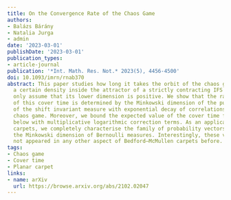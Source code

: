 ```yaml
---
title: On the Convergence Rate of the Chaos Game
authors:
- Balázs Bárány
- Natalia Jurga
- admin
date: '2023-03-01'
publishDate: '2023-03-01'
publication_types:
- article-journal
publication: '*Int. Math. Res. Not.* 2023(5), 4456-4500'
doi: 10.1093/imrn/rnab370
abstract: This paper studies how long it takes the orbit of the chaos game to reach
  a certain density inside the attractor of a strictly contracting IFS of which we
  only assume that its lower dimension is positive. We show that the rate of growth
  of this cover time is determined by the Minkowski dimension of the push-forward
  of the shift invariant measure with exponential decay of correlations driving the
  chaos game. Moreover, we bound the expected value of the cover time from above and
  below with multiplicative logarithmic correction terms. As an application, for Bedford–McMullen
  carpets, we completely characterise the family of probability vectors that minimise
  the Minkowski dimension of Bernoulli measures. Interestingly, these vectors have
  not appeared in any other aspect of Bedford–McMullen carpets before.
tags:
- Chaos game
- Cover time
- Planar carpet
links:
- name: arXiv
  url: https://browse.arxiv.org/abs/2102.02047
---
```

